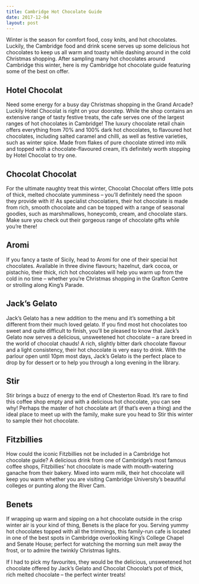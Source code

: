 ```yaml
---
title: Cambridge Hot Chocolate Guide
date: 2017-12-04
layout: post
---
```

Winter is the season for comfort food, cosy knits, and hot chocolates. Luckily, the Cambridge food and drink scene serves up some delicious hot chocolates to keep us all warm and toasty while dashing around in the cold Christmas shopping. After sampling many hot chocolates around Cambridge this winter, here is my Cambridge hot chocolate guide featuring some of the best on offer.

<h2>Hotel Chocolat</h2>
Need some energy for a busy day Christmas shopping in the Grand Arcade? Luckily Hotel Chocolat is right on your doorstep. While the shop contains an extensive range of tasty festive treats, the cafe serves one of the largest ranges of hot chocolates in Cambridge! The luxury chocolate retail chain offers everything from 70% and 100% dark hot chocolates, to flavoured hot chocolates, including salted caramel and chilli, as well as festive varieties, such as winter spice. Made from flakes of pure chocolate stirred into milk and topped with a chocolate-flavoured cream, it’s definitely worth stopping by Hotel Chocolat to try one.

<h2>Chocolat Chocolat</h2>

For the ultimate naughty treat this winter, Chocolat Chocolat offers little pots of thick, melted chocolate yumminess – you’ll definitely need the spoon they provide with it! As specialist chocolatiers, their hot chocolate is made from rich, smooth chocolate and can be topped with a range of seasonal goodies, such as marshmallows, honeycomb, cream, and chocolate stars. Make sure you check out their gorgeous range of chocolate gifts while you’re there!

<h2>Aromi</h2>

If you fancy a taste of Sicily, head to Aromi for one of their special hot chocolates. Available in three divine flavours; hazelnut, dark cocoa, or pistachio, their thick, rich hot chocolates will help you warm up from the cold in no time – whether you’re Christmas shopping in the Grafton Centre or strolling along King’s Parade.

<h2>Jack’s Gelato</h2>

Jack’s Gelato has a new addition to the menu and it’s something a bit different from their much loved gelato. If you find most hot chocolates too sweet and quite difficult to finish, you’ll be pleased to know that Jack’s Gelato now serves a delicious, unsweetened hot chocolate – a rare breed in the world of chocolat chauds! A rich, slightly bitter dark chocolate flavour and a light consistency, their hot chocolate is very easy to drink. With the parlour open until 10pm most days, Jack’s Gelato is the perfect place to drop by for dessert or to help you through a long evening in the library.

<h2>Stir</h2>

Stir brings a buzz of energy to the end of Chesterton Road. It’s rare to find this coffee shop empty and with a delicious hot chocolate, you can see why! Perhaps the master of hot chocolate art (if that’s even a thing) and the ideal place to meet up with the family, make sure you head to Stir this winter to sample their hot chocolate.

<h2>Fitzbillies</h2>

How could the iconic Fitzbillies not be included in a Cambridge hot chocolate guide? A delicious drink from one of Cambridge’s most famous coffee shops, Fitzbillies’ hot chocolate is made with mouth-watering ganache from their bakery. Mixed into warm milk, their hot chocolate will keep you warm whether you are visiting Cambridge University’s beautiful colleges or punting along the River Cam.



<h2>Benets</h2>
If wrapping up warm and sipping on a hot chocolate outside in the crisp winter air is your kind of thing, Benets is the place for you. Serving yummy hot chocolates topped with all the trimmings, this family-run cafe is located in one of the best spots in Cambridge overlooking King’s College Chapel and Senate House; perfect for watching the morning sun melt away the frost, or to admire the twinkly Christmas lights.

If I had to pick my favourites, they would be the delicious, unsweetened hot chocolate offered by Jack’s Gelato and Chocolat Chocolat’s pot of thick, rich melted chocolate – the perfect winter treats!
